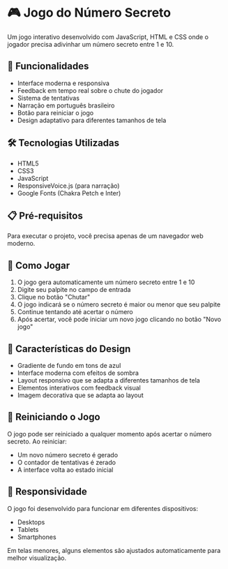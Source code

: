 # 🎮 Jogo do Número Secreto

Um jogo interativo desenvolvido com JavaScript, HTML e CSS onde o jogador precisa adivinhar um número secreto entre 1 e 10.

## 🚀 Funcionalidades

- Interface moderna e responsiva
- Feedback em tempo real sobre o chute do jogador
- Sistema de tentativas
- Narração em português brasileiro
- Botão para reiniciar o jogo
- Design adaptativo para diferentes tamanhos de tela

## 🛠️ Tecnologias Utilizadas

- HTML5
- CSS3
- JavaScript
- ResponsiveVoice.js (para narração)
- Google Fonts (Chakra Petch e Inter)

## 📋 Pré-requisitos

Para executar o projeto, você precisa apenas de um navegador web moderno.

## 🎯 Como Jogar

1. O jogo gera automaticamente um número secreto entre 1 e 10
2. Digite seu palpite no campo de entrada
3. Clique no botão "Chutar"
4. O jogo indicará se o número secreto é maior ou menor que seu palpite
5. Continue tentando até acertar o número
6. Após acertar, você pode iniciar um novo jogo clicando no botão "Novo jogo"

## 🎨 Características do Design

- Gradiente de fundo em tons de azul
- Interface moderna com efeitos de sombra
- Layout responsivo que se adapta a diferentes tamanhos de tela
- Elementos interativos com feedback visual
- Imagem decorativa que se adapta ao layout

## 🔄 Reiniciando o Jogo

O jogo pode ser reiniciado a qualquer momento após acertar o número secreto. Ao reiniciar:
- Um novo número secreto é gerado
- O contador de tentativas é zerado
- A interface volta ao estado inicial

## 📱 Responsividade

O jogo foi desenvolvido para funcionar em diferentes dispositivos:
- Desktops
- Tablets
- Smartphones

Em telas menores, alguns elementos são ajustados automaticamente para melhor visualização. 